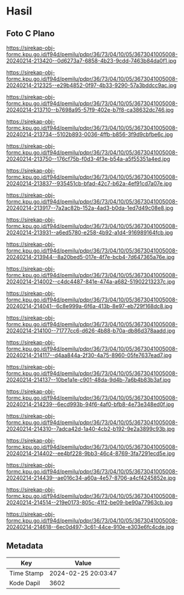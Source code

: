 # Hasil

## Foto C Plano

https://sirekap-obj-formc.kpu.go.id/f94d/pemilu/pdpr/36/73/04/10/05/3673041005008-20240214-213420--0d6273a7-6858-4b23-9cdd-7463b84da0f1.jpg

https://sirekap-obj-formc.kpu.go.id/f94d/pemilu/pdpr/36/73/04/10/05/3673041005008-20240214-212325--e29b4852-0f97-4b33-9290-57a3bddcc9ac.jpg

https://sirekap-obj-formc.kpu.go.id/f94d/pemilu/pdpr/36/73/04/10/05/3673041005008-20240214-213710--b7698a95-57f9-402e-b7f8-ca38632dc746.jpg

https://sirekap-obj-formc.kpu.go.id/f94d/pemilu/pdpr/36/73/04/10/05/3673041005008-20240214-213734--5102b893-0036-4ffb-b856-3f9d9cbfbe6c.jpg

https://sirekap-obj-formc.kpu.go.id/f94d/pemilu/pdpr/36/73/04/10/05/3673041005008-20240214-213750--176cf75b-f0d3-4f3e-b54a-a5f55351a4ed.jpg

https://sirekap-obj-formc.kpu.go.id/f94d/pemilu/pdpr/36/73/04/10/05/3673041005008-20240214-213837--935451cb-bfad-42c7-b62a-4ef91cd7a07e.jpg

https://sirekap-obj-formc.kpu.go.id/f94d/pemilu/pdpr/36/73/04/10/05/3673041005008-20240214-213917--7a2ac82b-152a-4ad3-b0da-1ed7d49c08e8.jpg

https://sirekap-obj-formc.kpu.go.id/f94d/pemilu/pdpr/36/73/04/10/05/3673041005008-20240214-213931--a6ed5780-e258-4b92-a1d4-916989164fcb.jpg

https://sirekap-obj-formc.kpu.go.id/f94d/pemilu/pdpr/36/73/04/10/05/3673041005008-20240214-213944--8a20bed5-017e-4f7e-bcb4-7d647365a76e.jpg

https://sirekap-obj-formc.kpu.go.id/f94d/pemilu/pdpr/36/73/04/10/05/3673041005008-20240214-214002--c4dc4487-841e-474a-a682-51902213237c.jpg

https://sirekap-obj-formc.kpu.go.id/f94d/pemilu/pdpr/36/73/04/10/05/3673041005008-20240214-214041--6c8e999a-6f6a-413b-8e97-eb729f168dc8.jpg

https://sirekap-obj-formc.kpu.go.id/f94d/pemilu/pdpr/36/73/04/10/05/3673041005008-20240214-214100--71777cc6-d626-4b88-b70a-db86d378aadd.jpg

https://sirekap-obj-formc.kpu.go.id/f94d/pemilu/pdpr/36/73/04/10/05/3673041005008-20240214-214117--d4aa844a-2f30-4a75-8960-05fe7637ead7.jpg

https://sirekap-obj-formc.kpu.go.id/f94d/pemilu/pdpr/36/73/04/10/05/3673041005008-20240214-214137--10be1a1e-c901-48da-9d4b-7a6b4b83b3af.jpg

https://sirekap-obj-formc.kpu.go.id/f94d/pemilu/pdpr/36/73/04/10/05/3673041005008-20240214-214239--6ecd993b-94f6-4af0-bfb8-4e73e348ed0f.jpg

https://sirekap-obj-formc.kpu.go.id/f94d/pemilu/pdpr/36/73/04/10/05/3673041005008-20240214-214310--7adca42d-1a40-4cb2-b192-9e2a3899c93b.jpg

https://sirekap-obj-formc.kpu.go.id/f94d/pemilu/pdpr/36/73/04/10/05/3673041005008-20240214-214402--ee4bf228-9bb3-46c4-8769-3fa7291ecd5e.jpg

https://sirekap-obj-formc.kpu.go.id/f94d/pemilu/pdpr/36/73/04/10/05/3673041005008-20240214-214439--ae016c34-a60a-4e57-8706-a4cf4245852e.jpg

https://sirekap-obj-formc.kpu.go.id/f94d/pemilu/pdpr/36/73/04/10/05/3673041005008-20240214-214514--219e0173-805c-41f2-be09-be90a77963cb.jpg

https://sirekap-obj-formc.kpu.go.id/f94d/pemilu/pdpr/36/73/04/10/05/3673041005008-20240214-214618--6ec0d497-3c61-44ce-910e-e303e6fc4cde.jpg


## Metadata

| Key        | Value               |
| ---------- | ------------------- |
| Time Stamp | 2024-02-25 20:03:47 |
| Kode Dapil | 3602                |




